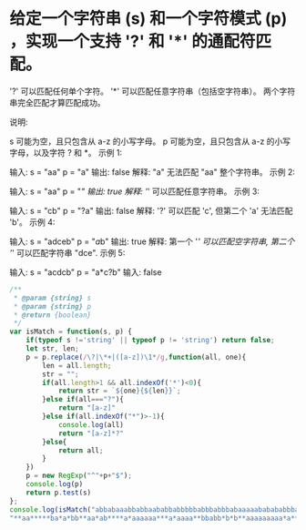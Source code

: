 # 给定一个字符串 (s) 和一个字符模式 (p) ，实现一个支持 '?' 和 '*' 的通配符匹配。

'?' 可以匹配任何单个字符。
'*' 可以匹配任意字符串（包括空字符串）。
两个字符串完全匹配才算匹配成功。

说明:

s 可能为空，且只包含从 a-z 的小写字母。
p 可能为空，且只包含从 a-z 的小写字母，以及字符 ? 和 *。
示例 1:

输入:
s = "aa"
p = "a"
输出: false
解释: "a" 无法匹配 "aa" 整个字符串。
示例 2:

输入:
s = "aa"
p = "*"
输出: true
解释: '*' 可以匹配任意字符串。
示例 3:

输入:
s = "cb"
p = "?a"
输出: false
解释: '?' 可以匹配 'c', 但第二个 'a' 无法匹配 'b'。
示例 4:

输入:
s = "adceb"
p = "*a*b"
输出: true
解释: 第一个 '*' 可以匹配空字符串, 第二个 '*' 可以匹配字符串 "dce".
示例 5:

输入:
s = "acdcb"
p = "a*c?b"
输入: false

```js
/**
 * @param {string} s
 * @param {string} p
 * @return {boolean}
 */
var isMatch = function(s, p) {
    if(typeof s !='string' || typeof p != 'string') return false;
    let str, len;
    p = p.replace(/\?|\*+|([a-z])\1*/g,function(all, one){
        len = all.length;
        str = "";
        if(all.length>1 && all.indexOf('*')<0){
            return str = `${one}{${len}}`;
        }else if(all==="?"){
            return "[a-z]"
        }else if(all.indexOf("*")>-1){
            console.log(all)
            return "[a-z]*?"
        }else{
            return all;
        }
    })
    p = new RegExp("^"+p+"$");
    console.log(p)
    return p.test(s)
};
console.log(isMatch("abbabaaabbabbaababbabbbbbabbbabbbabaaaaababababbbabababaabbababaabbbbbbaaaabababbbaabbbbaabbbbababababbaabbaababaabbbababababbbbaaabbbbbabaaaabbababbbbaababaabbababbbbbababbbabaaaaaaaabbbbbaabaaababaaaabb",
"**aa*****ba*a*bb**aa*ab****a*aaaaaa***a*aaaa**bbabb*b*b**aaaaaaaaa*a********ba*bbb***a*ba*bb*bb**a*b*bb"))

```
